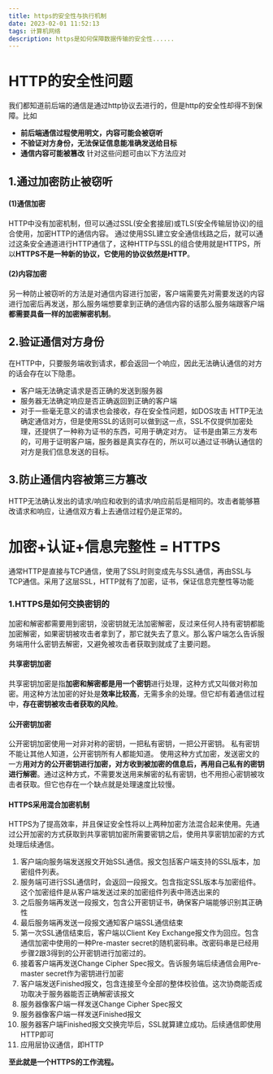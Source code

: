 ```yaml
---
title: https的安全性与执行机制
date: 2023-02-01 11:52:13
tags: 计算机网络
description: https是如何保障数据传输的安全性......
---
```

# HTTP的安全性问题
我们都知道前后端的通信是通过http协议去进行的，但是http的安全性却得不到保障。比如
 - **前后端通信过程使用明文，内容可能会被窃听**
 - **不验证对方身份，无法保证信息能准确发送给目标**
 - **通信内容可能被篡改**
针对这些问题可由以下方法应对
## 1.通过加密防止被窃听
#### (1)通信加密
HTTP中没有加密机制，但可以通过SSL(安全套接层)或TLS(安全传输层协议)的组合使用，加密HTTP的通信内容。
通过使用SSL建立安全通信线路之后，就可以通过这条安全通道进行HTTP通信了，这种HTTP与SSL的组合使用就是HTTPS，所以**HTTPS不是一种新的协议，它使用的协议依然是HTTP**。
#### (2)内容加密
另一种防止被窃听的方法是对通信内容进行加密，客户端需要先对需要发送的内容进行加密后再发送，那么服务端想要拿到正确的通信内容的话那么服务端跟客户端**都需要具备一样的加密解密机制**。
## 2.验证通信对方身份
在HTTP中，只要服务端收到请求，都会返回一个响应，因此无法确认通信的对方的话会存在以下隐患。
 - 客户端无法确定请求是否正确的发送到服务器
 - 服务器无法确定响应是否正确返回到正确的客户端
 - 对于一些毫无意义的请求也会接收，存在安全性问题，如DOS攻击
 HTTP无法确定通信对方，但是使用SSL的话则可以做到这一点，SSL不仅提供加密处理，还提供了一种称为证书的东西，可用于确定对方。
 证书是由第三方发布的，可用于证明客户端，服务器是真实存在的，所以可以通过证书确认通信的对方是我们信息发送的目标。
## 3.防止通信内容被第三方篡改
HTTP无法确认发出的请求/响应和收到的请求/响应前后是相同的。攻击者能够篡改请求和响应，让通信双方看上去通信过程仍是正常的。
# 加密+认证+信息完整性 = HTTPS
通常HTTP是直接与TCP通信，使用了SSL时则变成先与SSL通信，再由SSL与TCP通信。采用了这层SSL，HTTP就有了加密，证书，保证信息完整性等功能
### 1.HTTPS是如何交换密钥的
加密和解密都需要用到密钥，没密钥就无法加密解密，反过来任何人持有密钥都能加密解密，如果密钥被攻击者拿到了，那它就失去了意义。那么客户端怎么告诉服务端用什么密钥去解密，又避免被攻击者获取到就成了主要问题。
#### 共享密钥加密
共享密钥加密是指**加密和解密都是用一个密钥**进行处理，这种方式又叫做对称加密。用这种方法加密的好处是**效率比较高**，无需多余的处理。但它却有着通信过程中，**存在密钥被攻击者获取的风险**。
#### 公开密钥加密
公开密钥加密使用一对非对称的密钥，一把私有密钥，一把公开密钥。
私有密钥不能让其他人知道，公开密钥所有人都能知道。
使用这种方式加密，发送密文的一方**用对方的公开密钥进行加密，对方收到被加密的信息后，再用自己私有的密钥进行解密**。通过这种方式，不需要发送用来解密的私有密钥，也不用担心密钥被攻击者获取。但它也存在一个缺点就是处理速度比较慢。
#### HTTPS采用混合加密机制
HTTPS为了提高效率，并且保证安全性将以上两种加密方法混合起来使用。先通过公开加密的方式获取到共享密钥加密所需要密钥之后，使用共享密钥加密的方式处理后续通信。
1. 客户端向服务端发送报文开始SSL通信。报文包括客户端支持的SSL版本，加密组件列表。
2. 服务端可进行SSL通信时，会返回一段报文。包含指定SSL版本与加密组件。这个加密组件是从客户端发送过来的加密组件列表中筛选出来的
3. 之后服务端再发送一段报文，包含公开密钥证书，确保客户端能够识别其正确性
4. 最后服务端再发送一段报文通知客户端SSL通信结束
5. 第一次SSL通信结束后，客户端以Client Key Exchange报文作为回应。包含通信加密中使用的一种Pre-master secret的随机密码串。改密码串是已经用步骤2跟3得到的公开密钥进行加密过的。
6. 接着客户端再发送Change Cipher Spec报文。告诉服务端后续通信会用Pre-master secret作为密钥进行加密
7. 客户端发送Finished报文，包含连接至今全部的整体校验值。这次协商能否成功取决于服务器能否正确解密该报文
8. 服务器像客户端一样发送Change Cipher Spec报文
9. 服务器像客户端一样发送Finished报文
10. 服务器客户端Finished报文交换完毕后，SSL就算建立成功。后续通信即使用HTTP即可
11. 应用层协议通信，即HTTP

**至此就是一个HTTPS的工作流程。**
 